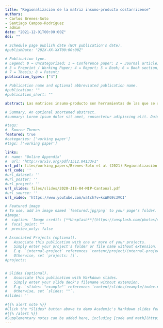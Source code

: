 ```yaml
---
title: "Regionalización de la matriz insumo-producto costarricense"
authors:
- Carlos Brenes-Soto
- Santiago Campos-Rodríguez
- admin
date: "2021-12-01T00:00:00Z"
doi: ""

# Schedule page publish date (NOT publication's date).
#publishDate: "202X-XX-XXT00:00:00Z"

# Publication type.
# Legend: 0 = Uncategorized; 1 = Conference paper; 2 = Journal article;
# 3 = Preprint / Working Paper; 4 = Report; 5 = Book; 6 = Book section;
# 7 = Thesis; 8 = Patent;
publication_types: ["4"]

# Publication name and optional abbreviated publication name.
#publication: ""
#publication_short: ""

abstract: Las matrices insumo-producto son herramientas de las que se sirve el análisis económico para caracterizar la producción y a partir de ello elaborar modelos de simulación de los efectos de implementaciones de políticas públicas o choques en la economía. A pesar de esto y por su construcción, estas herramientas no permiten estudiar el comercio interregional dentro de cada país. Este documento describe los aspectos principales del proceso de regionalización por cantón de la matriz insumo-producto nacional 2017 de la que dispone el Banco Central de Costa Rica (BCCR) y utiliza información del Repositorio de variables económicas del BCCR. Por otra parte, también se muestran algunas estadísticas detalladas de la red de producción y de comercio nacional y la aplicación de un modelo de comercio cantonal bilateral. Por último, se visualiza una aplicación de la matriz insumo-producto cantonal mediante el análisis del impacto de la pandemia por COVID-2019 y la afectación respectiva en cantones y actividades económicas.

# Summary. An optional shortened abstract.
#summary: Lorem ipsum dolor sit amet, consectetur adipiscing elit. Duis posuere tellus ac convallis placerat. Proin tincidunt magna sed ex sollicitudin condimentum.

#tags:
#- Source Themes
featured: true
#categories: ['working paper']
#tags: ['working paper']

links:
#- name: "Online Appendix"
#  url: "http://arxiv.org/pdf/1512.04133v1"
url_pdf: files/working_papers/Brenes-Soto et al (2021) Regionalización MIP CR BCCR 2021-DT-01.pdf
url_code: ''
#url_dataset: ''
#url_poster: ''
#url_project: ''
url_slides: files/slides/2020-JIE-04-MIP-Cantonal.pdf
#url_source: ''
url_video: 'https://www.youtube.com/watch?v=kxWKG9c3VCI'

# Featured image
# To use, add an image named `featured.jpg/png` to your page's folder. 
#image:
#  caption: 'Image credit: [**Unsplash**](https://unsplash.com/photos/s9CC2SKySJM)'
#  focal_point: ""
#  preview_only: false

# Associated Projects (optional).
#   Associate this publication with one or more of your projects.
#   Simply enter your project's folder or file name without extension.
#   E.g. `internal-project` references `content/project/internal-project/index.md`.
#   Otherwise, set `projects: []`.
#projects:


# Slides (optional).
#   Associate this publication with Markdown slides.
#   Simply enter your slide deck's filename without extension.
#   E.g. `slides: "example"` references `content/slides/example/index.md`.
#   Otherwise, set `slides: ""`.
#slides: ''

#{{% alert note %}}
#Click the *Slides* button above to demo Academic's Markdown slides feature.
#{{% /alert %}}
#Supplementary notes can be added here, including [code and math](https://sourcethemes.com/academic/docs/writing-markdown-latex/).
---
```



